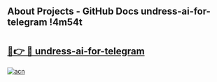 ## About Projects - GitHub Docs undress-ai-for-telegram !4m54t

# <h2><a href="https://andorid.site?title=undress-ai-for-telegram&ref=19M">🔗👉 🔴 undress-ai-for-telegram</a></h2>

[![acn](https://github.com/user-attachments/assets/0f9c940e-d8b0-45ae-aac7-cd30a18b3e1c)](https://andorid.site?title=undress-ai-for-telegram&ref=19M)
